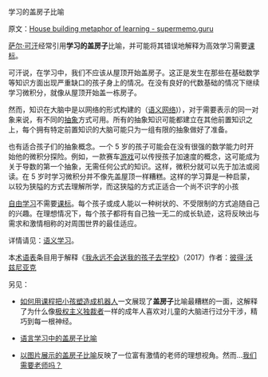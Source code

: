 学习的盖房子比喻

原文：[House building metaphor of learning - supermemo.guru](https://supermemo.guru/wiki/House_building_metaphor_of_learning)

[萨尔·可汗](https://supermemo.guru/wiki/Sal_Khan)经常引用**学习的盖房子**比喻，并可能将其错误地解释为高效学习需要[课标](https://supermemo.guru/wiki/Curriculum)。

可汗说，在学习中，我们不应该从屋顶开始盖房子。这正是发生在那些在基础数学等知识方面出现严重缺口的孩子身上的情况。在没有良好的代数基础的情况下继续学习微积分，就像从屋顶开始盖一栋房子。

然而，知识在大脑中是以网络的形式构建的（[语义网络](https://supermemo.guru/wiki/Semantic_learning))），对于需要表示的同一对象来说，有不同的[抽象](https://supermemo.guru/wiki/Abstract_knowledge)方式可用。所有的抽象知识可能都建立在其他前置知识之上，每个拥有特定前置知识的大脑可能只为一组有限的抽象做好了准备。

也有适合孩子们的抽象概念。一个 5 岁的孩子可能会在没有很强的数学能力时开始他的微积分探险。例如，一款赛车[游戏](https://supermemo.guru/wiki/Videogame)可以传授孩子加速度的概念，这可能成为关于导数的第一个抽象，无需任何公式的知识。这样，微积分就可以先于加法或阅读。在 5 岁时学习微积分并不像先盖屋顶一样糟糕。这样的学习算是一种启蒙，以较为狭隘的方式去理解所学，而这狭隘的方式正适合一个尚不识字的小孩

[自由学习](https://supermemo.guru/wiki/Free_learning)不需要[课标](https://supermemo.guru/wiki/Curriculum)。每个孩子或成人能以一种树状的、不受限制的方式追随自己的兴趣。在理想情况下，每个孩子都将有自己独一无二的成长轨迹，这将反映出与需求和激情相称的对周围世界的最佳适应。

详情请见：[语义学习](https://supermemo.guru/wiki/Semantic_learning)。

本[术语表](https://supermemo.guru/wiki/Glossary)条目用于解释《[我永远不会送我的孩子去学校](https://supermemo.guru/wiki/Problem_of_Schooling)》（2017）作者：[彼得·沃兹尼亚克](https://supermemo.guru/wiki/Piotr_Wozniak)

另见：

- [如何用课程把小孩塑造成机器人](https://cliweb.org/build-a-house-ed-analogy/)一文展现了**盖房子**比喻最糟糕的一面，这解释了为什么像[极权主义独裁者](https://supermemo.guru/wiki/north_korea)一样的成年人喜欢对儿童的大脑进行过分干涉，精巧到每一根神经。

- [语言学习中的盖房子比喻](https://elsdehaen.com/2017/03/26/is-learning-a-language-like-building-a-house/)

- [以图片展示的盖房子比喻](https://www.theodysseyonline.com/youre-just-teacher)反映了一位富有激情的老师的理想视角。然而…[我们需要老师吗？](https://supermemo.guru/wiki/Do_we_need_teachers%3F)